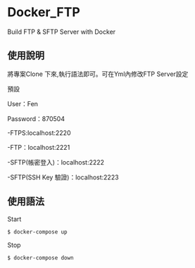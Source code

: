# Docker_FTP
Build FTP &amp; SFTP Server with Docker

## 使用說明
將專案Clone 下來,執行語法即可。可在Yml內修改FTP Server設定

預設

User：Fen

Password：870504

-FTPS:localhost:2220

-FTP：localhost:2221

-SFTP(帳密登入)：localhost:2222

-SFTP(SSH Key 驗證)：localhost:2223

## 使用語法
Start
````powershell
$ docker-compose up
`````

Stop
`````powershell
$ docker-compose down
`````
